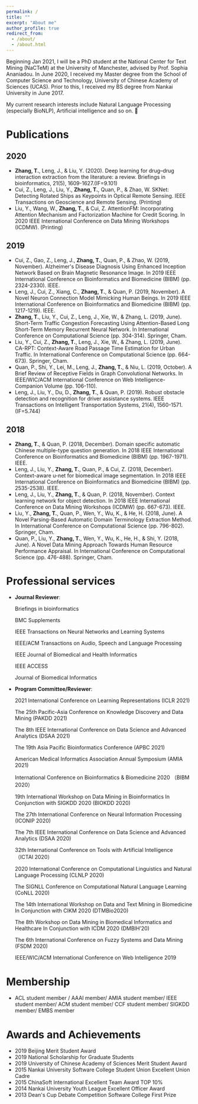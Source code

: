 ```yaml
---
permalink: /
title: ""
excerpt: "About me"
author_profile: true
redirect_from: 
  - /about/
  - /about.html
---
```


Beginning Jan 2021, I will be a PhD student at the National Center for Text Mining (NaCTeM) at the University of Manchester, advised by Prof. Sophia Ananiadou.
In June 2020, I received my Master degree from the School of Computer Science and Technology, University of Chinese Academy of Sciences (UCAS). Prior to this, I received my BS degree from Nankai University in June 2017.

My current research interests include Natural Language Processing (especially BioNLP), Artificial intelligence and so on. 🎉


# Publications
## 2020
- **Zhang, T.**, Leng, J., & Liu, Y. (2020). Deep learning for drug–drug interaction extraction from the literature: a review. Briefings in bioinformatics, 21(5), 1609-1627.(IF=9.101)
- Cui, Z., Leng, J., Liu, Y., **Zhang, T.**, Quan, P., & Zhao, W. SKNet: Detecting Rotated Ships as Keypoints in Optical Remote Sensing. IEEE Transactions on Geoscience and Remote Sensing. (Printing)
- Liu, Y., Wang, W., **Zhang, T.**, & Cui, Z. AttentionFM: Incorporating Attention Mechanism and Factorization Machine for Credit Scoring. In 2020 IEEE International Conference on Data Mining Workshops (ICDMW). (Printing)

## 2019
- Cui, Z., Gao, Z., Leng, J., **Zhang, T.**, Quan, P., & Zhao, W. (2019, November). Alzheimer's Disease Diagnosis Using Enhanced Inception Network Based on Brain Magnetic Resonance Image. In 2019 IEEE International Conference on Bioinformatics and Biomedicine (BIBM) (pp. 2324-2330). IEEE.
- Leng, J., Cui, Z., Xiang, C., **Zhang, T.**, & Quan, P. (2019, November). A Novel Neuron Connection Model Mimicking Human Beings. In 2019 IEEE International Conference on Bioinformatics and Biomedicine (BIBM) (pp. 1217-1219). IEEE.
- **Zhang, T.**, Liu, Y., Cui, Z., Leng, J., Xie, W., & Zhang, L. (2019, June). Short-Term Traffic Congestion Forecasting Using Attention-Based Long Short-Term Memory Recurrent Neural Network. In International Conference on Computational Science (pp. 304-314). Springer, Cham.
- Liu, Y., Cui, Z., **Zhang, T.**, Leng, J., Xie, W., & Zhang, L. (2019, June). CA-RPT: Context-Aware Road Passage Time Estimation for Urban Traffic. In International Conference on Computational Science (pp. 664-673). Springer, Cham.
- Quan, P., Shi, Y., Lei, M., Leng, J., **Zhang, T.**, & Niu, L. (2019, October). A Brief Review of Receptive Fields in Graph Convolutional Networks. In IEEE/WIC/ACM International Conference on Web Intelligence-Companion Volume (pp. 106-110).
- Leng, J., Liu, Y., Du, D., **Zhang, T.**, & Quan, P. (2019). Robust obstacle detection and recognition for driver assistance systems. IEEE Transactions on Intelligent Transportation Systems, 21(4), 1560-1571.(IF=5.744)

## 2018
- **Zhang, T.**, & Quan, P. (2018, December). Domain specific automatic Chinese multiple-type question generation. In 2018 IEEE International Conference on Bioinformatics and Biomedicine (BIBM) (pp. 1967-1971). IEEE.
- Leng, J., Liu, Y., **Zhang, T.**, Quan, P., & Cui, Z. (2018, December). Context-aware u-net for biomedical image segmentation. In 2018 IEEE International Conference on Bioinformatics and Biomedicine (BIBM) (pp. 2535-2538). IEEE.
- Leng, J., Liu, Y., **Zhang, T.**, & Quan, P. (2018, November). Context learning network for object detection. In 2018 IEEE International Conference on Data Mining Workshops (ICDMW) (pp. 667-673). IEEE.
- Liu, Y., **Zhang, T.**, Quan, P., Wen, Y., Wu, K., & He, H. (2018, June). A Novel Parsing-Based Automatic Domain Terminology Extraction Method. In International Conference on Computational Science (pp. 796-802). Springer, Cham.
- Quan, P., Liu, Y., **Zhang, T.**, Wen, Y., Wu, K., He, H., & Shi, Y. (2018, June). A Novel Data Mining Approach Towards Human Resource Performance Appraisal. In International Conference on Computational Science (pp. 476-488). Springer, Cham.



# Professional services
- **Journal Reviewer**:

  Briefings in bioinformatics
 
  BMC Supplements
  
  IEEE Transactions on Neural Networks and Learning Systems
  
  IEEE/ACM Transactions on Audio, Speech and Language Processing
  
  IEEE Journal of Biomedical and Health Informatics 
  
  IEEE ACCESS
  
  Journal of Biomedical Informatics

- **Program Committee/Reviewer**:

  2021 International Conference on Learning Representations (ICLR 2021)
  
  The 25th Pacific-Asia Conference on Knowledge Discovery and Data Mining (PAKDD 2021)
  
  The 8th IEEE International Conference on Data Science and Advanced Analytics (DSAA 2021)
  
  The 19th Asia Pacific Bioinformatics Conference (APBC 2021)
  
  American Medical Informatics Association Annual Symposium (AMIA 2021)
  
  International Conference on Bioinformatics & Biomedicine 2020 （BIBM 2020）
  
  19th International Workshop on Data Mining in Bioinformatics In Conjunction with SIGKDD 2020 (BIOKDD 2020)
  
  The 27th International Conference on Neural Information Processing (ICONIP 2020)
  
  The 7th IEEE International Conference on Data Science and Advanced Analytics (DSAA 2020)
  
  32th International Conference on Tools with Artificial Intelligence （ICTAI 2020）
  
  2020 International Conference on Computational Linguistics and Natural Language Processing (CLNLP 2020)
  
  The SIGNLL Conference on Computational Natural Language Learning (CoNLL 2020)
  
  The 14th International Workshop on Data and Text Mining in Biomedicine In Conjunction with CIKM 2020 (DTMBio2020)
  
  The 8th Workshop on Data Mining in Biomedical Informatics and Healthcare In Conjunction with ICDM 2020 (DMBIH’20) 
  
  The 6th International Conference on Fuzzy Systems and Data Mining (FSDM 2020)
  
  IEEE/WIC/ACM International Conference on Web Intelligence 2019

# Membership
- ACL student member / AAAI member/ AMIA student member/ IEEE student member/ ACM student member/ CCF student member/ SIGKDD member/ EMBS member

# Awards and Achievements
- 2019 Beijing Merit Student Award
- 2019 National Scholarship for Graduate Students
- 2019 University of Chinese Academy of Sciences Merit Student Award
-	2015 Nankai University Software College Student Union Excellent Union Cadre
-	2015 ChinaSoft International Excellent Team Award TOP 10% 
-	2014 Nankai University Youth League Excellent Officer Award
-	2013 Dean's Cup Debate Competition Software College First Prize

